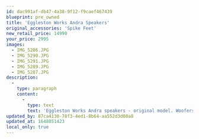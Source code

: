 ```yaml
---
id: dac991af-db47-4a38-9f12-f9caef467439
blueprint: pre_owned
title: 'Eggleston Works Andra Speakers'
original_accessories: 'Spike Feet'
new_retail_price: 14990
your_price: 2995
images:
  - IMG_5286.JPG
  - IMG_5290.JPG
  - IMG_5291.JPG
  - IMG_5289.JPG
  - IMG_5287.JPG
description:
  -
    type: paragraph
    content:
      -
        type: text
        text: 'Eggleston Works Andra speakers - original model. Woofers have been recently re-surrounded and a spare set of Dynaudio Esotar tweeters are included. Speakers are in very good physical and functional condition with a few small nicks here and there (expected for the age) and one set of grills is a bit stretched (again, expected for the age). The speakers sold as new for $15,000.00 and were considered state-of-the-art at the time. We have no shipping crates, so the sale will have to be local. '
updated_by: 87ca4130-78f3-4ed1-8b64-aa552d3d08a8
updated_at: 1648051423
local_only: true
---
```

